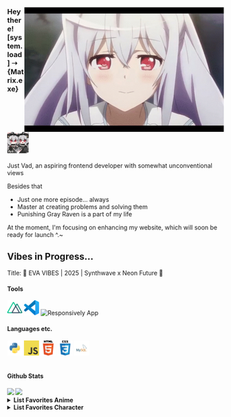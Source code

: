 <div class="content">
  <div class="right-side">
    <img align="right" src="https://github.com/Vadaon/images-gifs/blob/main/Isla.gif?raw=true" height="290px">
  </div>
  <div class="left-side">
    <p align="left">
      <h3>Hey there!  [system.load] ➝ {Matrix.exe}  
          <img src="https://github.com/Vadaon/images-gifs/blob/main/AndAllYouGuys!.png?raw=true" height="50px"></h3>
      Just Vad, an aspiring frontend developer with somewhat unconventional views<br>
    </p>
  </div>
</div>

<p>Besides that</p>
<ul>
  <li>Just one more episode... always</li>
  <li>Master at creating problems and solving them</li>
  <li>Punishing Gray Raven is a part of my life</li>
</ul>

<p>At the moment, I'm focusing on enhancing my website, which will soon be ready for launch ^.~</p>

## Vibes in Progress...

Title: 💜 EVA VIBES | 2025 | Synthwave x Neon Future 🌌

<h4>Tools</h4>
  <div class="tools">
    <img src="https://raw.githubusercontent.com/github/explore/main/topics/nuxt/nuxt.png" alt="Nuxt" width="35">
    <img src="https://raw.githubusercontent.com/github/explore/main/topics/visual-studio-code/visual-studio-code.png" alt="Visual Studio Code" width="35">
    <img src="https://camo.githubusercontent.com/07f1eb5bc22d00c16512af2e8ba046157ba7da09992b6f34a70b624914d69682/68747470733a2f2f726573706f6e736976656c792e6170702f6173736574732f696d672f6c6f676f2e706e67"                          alt="Responsively App" width="35">
  </div>


<h4>Languages etc.</h4>
  <div class="lang">
  <img src="https://raw.githubusercontent.com/github/explore/main/topics/python/python.png" alt="Python" width="35">
  <img src="https://raw.githubusercontent.com/github/explore/main/topics/javascript/javascript.png" alt="JavaScript" width="35">
  <img src="https://raw.githubusercontent.com/github/explore/main/topics/html/html.png" alt="HTML" width="35">
  <img src="https://raw.githubusercontent.com/github/explore/main/topics/css/css.png" alt="CSS" width="35">
  <img src="https://raw.githubusercontent.com/github/explore/main/topics/mysql/mysql.png" alt="MySQL" width="35">
</div><br>


<h4>Github Stats<h4>
  <img src="https://bad-apple-github-readme.vercel.app/api?show_bg=1&username=Vadaon">
  <img src="https://github-profile-trophy.vercel.app/?username=Vadaon">


<details>
<summary>List Favorites Anime</summary>
  <p>If I told you, I'd have to... make you watch them all!</p>
</details>


<details>
<summary>List Favorites Character</summary>
  
* [Isla](https://anilist.co/character/88753/Isla)
* [Rokuro Enmadou](https://anilist.co/character/89537/Rokuro-Enmadou)
* [Julie Sigtuna](https://anilist.co/character/88894/Julie-Sigtuna)
* [Mayuri](https://anilist.co/character/137564/Mayuri)
* [Ikki Kurogane](https://anilist.co/character/88265/Ikki-Kurogane)
* [Melida Angel](https://anilist.co/character/140828/Melida-Angel)
* [Yuuichirou Hyakuya](https://anilist.co/character/83015/Yuuichirou-Hyakuya)
* [Tatsumi](https://anilist.co/character/64749/Tatsumi)
* [Mine](https://anilist.co/character/65229/Mine)
* [Licht Bach](https://anilist.co/character/141532/Licht-Bach)
* [Juliet Persia](https://anilist.co/character/126989/Juliet-Persia)
* [Romio Inuzuka](https://anilist.co/character/128066/Romio-Inuzuka)
* [Kiyotaka Ayanokouji](https://anilist.co/character/123212/Kiyotaka-Ayanokouji)
* [Shuu Ouma](https://anilist.co/character/43278/Shuu-Ouma)
* [Inori Yuzuriha](https://anilist.co/character/43280/Inori-Yuzuriha)
* [Ruri Ichigyou](https://anilist.co/character/142131/Ruri-Ichigyou)
</details>
